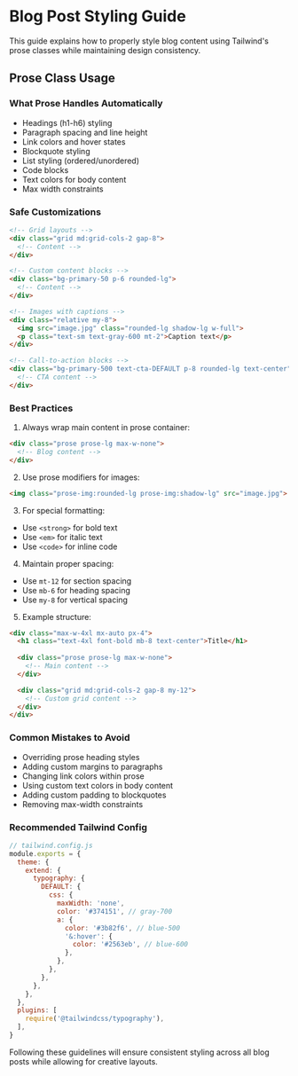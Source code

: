 # Blog Post Styling Guide

This guide explains how to properly style blog content using Tailwind's prose classes while maintaining design consistency.

## Prose Class Usage

### What Prose Handles Automatically
- Headings (h1-h6) styling
- Paragraph spacing and line height
- Link colors and hover states
- Blockquote styling
- List styling (ordered/unordered)
- Code blocks
- Text colors for body content
- Max width constraints

### Safe Customizations
```html
<!-- Grid layouts -->
<div class="grid md:grid-cols-2 gap-8">
  <!-- Content -->
</div>

<!-- Custom content blocks -->
<div class="bg-primary-50 p-6 rounded-lg">
  <!-- Content -->
</div>

<!-- Images with captions -->
<div class="relative my-8">
  <img src="image.jpg" class="rounded-lg shadow-lg w-full">
  <p class="text-sm text-gray-600 mt-2">Caption text</p>
</div>

<!-- Call-to-action blocks -->
<div class="bg-primary-500 text-cta-DEFAULT p-8 rounded-lg text-center">
  <!-- CTA content -->
</div>
```

### Best Practices

1. Always wrap main content in prose container:
```html
<div class="prose prose-lg max-w-none">
  <!-- Blog content -->
</div>
```

2. Use prose modifiers for images:
```html
<img class="prose-img:rounded-lg prose-img:shadow-lg" src="image.jpg">
```

3. For special formatting:
- Use `<strong>` for bold text
- Use `<em>` for italic text
- Use `<code>` for inline code

4. Maintain proper spacing:
- Use `mt-12` for section spacing
- Use `mb-6` for heading spacing
- Use `my-8` for vertical spacing

5. Example structure:
```html
<div class="max-w-4xl mx-auto px-4">
  <h1 class="text-4xl font-bold mb-8 text-center">Title</h1>
  
  <div class="prose prose-lg max-w-none">
    <!-- Main content -->
  </div>

  <div class="grid md:grid-cols-2 gap-8 my-12">
    <!-- Custom grid content -->
  </div>
</div>
```

### Common Mistakes to Avoid
- Overriding prose heading styles
- Adding custom margins to paragraphs
- Changing link colors within prose
- Using custom text colors in body content
- Adding custom padding to blockquotes
- Removing max-width constraints

### Recommended Tailwind Config
```js
// tailwind.config.js
module.exports = {
  theme: {
    extend: {
      typography: {
        DEFAULT: {
          css: {
            maxWidth: 'none',
            color: '#374151', // gray-700
            a: {
              color: '#3b82f6', // blue-500
              '&:hover': {
                color: '#2563eb', // blue-600
              },
            },
          },
        },
      },
    },
  },
  plugins: [
    require('@tailwindcss/typography'),
  ],
}
```

Following these guidelines will ensure consistent styling across all blog posts while allowing for creative layouts.
